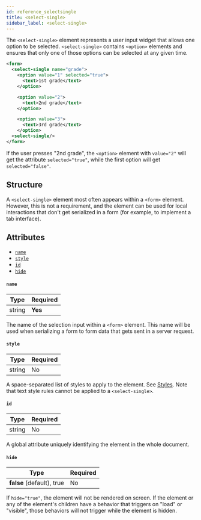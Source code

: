```yaml
---
id: reference_selectsingle
title: <select-single>
sidebar_label: <select-single>
---
```


The `<select-single>` element represents a user input widget that allows one option to be selected. `<select-single>` contains `<option>` elements and ensures that only one of those options can be selected at any given time.

```xml
<form>
  <select-single name="grade">
    <option value="1" selected="true">
      <text>1st grade</text>
    </option>

    <option value="2">
      <text>2nd grade</text>
    </option>

    <option value="3">
      <text>3rd grade</text>
    </option>
  <select-single/>
</form>
```

If the user presses "2nd grade", the `<option>` element with `value="2"` will get the attribute `selected="true"`, while the first option will get `selected="false"`.

## Structure

A `<select-single>` element most often appears within a `<form>` element. However, this is not a requirement, and the element can be used for local interactions that don't get serialized in a form (for example, to implement a tab interface).

## Attributes

- [`name`](#name)
- [`style`](#style)
- [`id`](#id)
- [`hide`](#hide)

#### `name`

| Type   | Required |
| ------ | -------- |
| string | **Yes**  |

The name of the selection input within a `<form>` element. This name will be used when serializing a form to form data that gets sent in a server request.

#### `style`

| Type   | Required |
| ------ | -------- |
| string | No       |

A space-separated list of styles to apply to the element. See [Styles](/docs/reference_style). Note that text style rules cannot be applied to a `<select-single>`.

#### `id`

| Type   | Required |
| ------ | -------- |
| string | No       |

A global attribute uniquely identifying the element in the whole document.

#### `hide`

| Type                      | Required |
| ------------------------- | -------- |
| **false** (default), true | No       |

If `hide="true"`, the element will not be rendered on screen. If the element or any of the element's children have a behavior that triggers on "load" or "visible", those behaviors will not trigger while the element is hidden.
